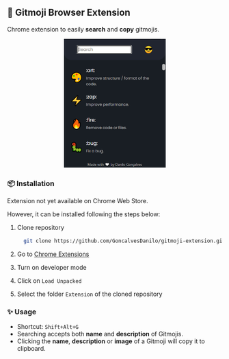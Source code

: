 ## 🚀 Gitmoji Browser Extension

Chrome extension to easily **search** and **copy** gitmojis.

<p align="center">
  <img src="./Extension/extension-printscreen.png" style="height: 300px;">
</p>

### 📦️ Installation

Extension not yet available on Chrome Web Store.

However, it can be installed following the steps below:


1. Clone repository
    ```sh
      git clone https://github.com/GoncalvesDanilo/gitmoji-extension.git
    ```

2. Go to [Chrome Extensions](chrome://extensions)

3. Turn on developer mode

4. Click on `Load Unpacked`

5. Select the folder `Extension` of the cloned repository
### ✨ Usage

- Shortcut: `Shift+Alt+G`
- Searching accepts both **name** and **description** of Gitmojis.
- Clicking the **name**, **description** or **image** of a Gitmoji will copy it to clipboard.
